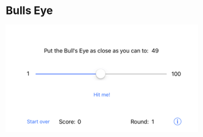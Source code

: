 # Bulls Eye
![in-game screenshot](https://raw.githubusercontent.com/izh-dev/BullsEye/master/screens/bullseye_app.png)
